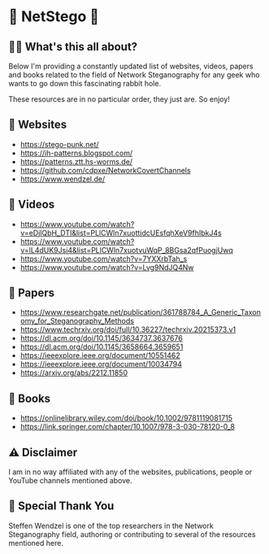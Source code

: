 # 🥷 NetStego 🥷
## 🤷‍♂️ What's this all about?
Below I'm providing a constantly updated list of websites, videos, papers and books related to the field of Network Steganography for any geek who wants to go down this fascinating rabbit hole.

These resources are in no particular order, they just are. So enjoy!

## 🔗 Websites
* https://stego-punk.net/
* https://ih-patterns.blogspot.com/
* https://patterns.ztt.hs-worms.de/
* https://github.com/cdpxe/NetworkCovertChannels
* https://www.wendzel.de/

## 🎥 Videos
* https://www.youtube.com/watch?v=eDjlQbH_DTI&list=PLlCWln7xuottidcUEsfqhXeV9fhIbkJ4s
* https://www.youtube.com/watch?v=lL4dUK9Jsi4&list=PLlCWln7xuotvuWqP_8BGsa2qfPuogjUwq
* https://www.youtube.com/watch?v=7YXXrbTah_s
* https://www.youtube.com/watch?v=Lvg9NdJQ4Nw

## 📜 Papers
* https://www.researchgate.net/publication/361788784_A_Generic_Taxonomy_for_Steganography_Methods
* https://www.techrxiv.org/doi/full/10.36227/techrxiv.20215373.v1
* https://dl.acm.org/doi/10.1145/3634737.3637676
* https://dl.acm.org/doi/10.1145/3658664.3659651
* https://ieeexplore.ieee.org/document/10551462
* https://ieeexplore.ieee.org/document/10034794
* https://arxiv.org/abs/2212.11850

## 📖 Books
* https://onlinelibrary.wiley.com/doi/book/10.1002/9781119081715
* https://link.springer.com/chapter/10.1007/978-3-030-78120-0_8

## ⚠️ Disclaimer
I am in no way affiliated with any of the websites, publications, people or YouTube channels mentioned above.

## 🙏 Special Thank You
Steffen Wendzel is one of the top researchers in the Network Steganography field, authoring or contributing to several of the resources mentioned here.
